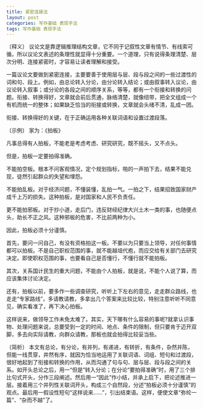```yaml
---
title: 紧密连接法
layout: post
categories: 写作基础 表现手法
tags: 写作基础 表现手法
---
```


〔释义〕 议论文是靠逻辑推理结构文章，它不同于记叙性文章有情节、有线索可循，所以议论文表述的条理性就显得十分重要。一个道理，只有说得条理清楚、层次分明、连接紧密时，才容易让读者理解和接受。

一篇议论文要做到紧密连接，主要要善于使用层与层、段与段之间的一些过渡性的词和句、段上。例如，由总论转入分论，由分论转入结论；或由叙事转入议论，由议论转入叙事；或分论的各段之间的顺序关系，等等，都有一个衔接和转换的问题。衔接、转换得好，文章就会前后贯通，脉络清楚，就像纽带，把全文组成一个有机而统一的整体；如果缺乏恰当的衔接或转换，文章就会头绪不清，乱成一团。

衔接、转换得好的关键，在于正确运用各种关联词语和设置过渡段落。

〔示例〕 家为：《拍板》

凡事总得有人拍板，不能老是考虑考虑、研究研究，既不摇头，又不点头。

但是，拍板一定要拍得准确。

不能拍空板。根本不问客观情况，定个规划指标，啪的一声拍下去，结果不能兑现，徒然引起群众的失望和埋怨。

不能拍乱板。对于经济问题，不懂装懂，乱拍一气。一拍之下，结果招致国家财产成千上万的损失。这种拍板，是对国家和人民不负责任。

更不能拍邪板。对于抄小道，走后门，违反财经纪律大兴土木一类的事，也随便点头，助长不正之风。这种邪板的危害，不比前两种为小。

因此，拍板必须十分谨慎。

首先，要问一问自己，有没有资格拍这一板。不要以为只要当上领导，对任何事情都可以拍板。不是自己职权范围的事，就不能越俎代庖，而应交给有关部门去研究决定。即使职权范围的事，也要看自己是否懂行，不懂行就不能拍板。

其次，关系国计民生的重大问题，不能由个人拍板，就是说，不能个人说了算，而应该集体讨论决定。

还有，拍板以前，要多作一些调查研究，听听上下左右的意见，走走群众路线，也走走“专家路线”，多请教请教，多拿出几个答案来比较比较，特别注意听听不同意见，确实看准了，再下决心拍板。

这样说来，做领导工作未免太难了。其实，天下哪有什么容易的事呢?就拿认识事物、处理问题来说，总要受到一定的时间、地点、条件的限制，但只要肯于迈开双脚，多去向实际请教，向群众请教，那板也就会拍得比较妥当些。

〔简析〕 本文有总论，有分论，有并列，有递进，有转折，有条件，杂然并陈，但能一线贯穿，井然有序，就因为恰当地运用了关联词语、词组、短句和过渡段，很好地起到了衔接和转换的作用，从而沟通了句与句、层与层、段与段之间的关系。如开头总论之后，用一“但是”转入分论；在分论“要拍得准确”时，用了三个排比句式开头，分作三段阐述。然后用一“因此”作小结，并承上启下，把论述推进一层。接着用三个并列性关联词开头，构成三个自然段，分述“拍板必须十分谨慎”的观点。最后用一假设性短句“这样说来……”，引出结束语。这样，便使文章“弥纶一篇”、“杂而不越”了。 